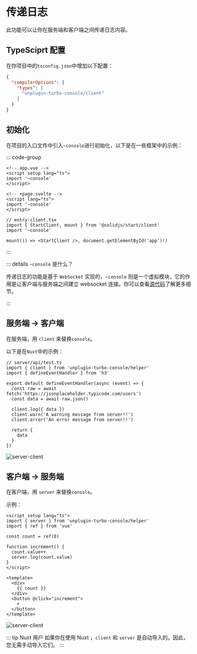 # 传递日志

此功能可以让你在服务端和客户端之间传递日志内容。

## TypeSciprt 配置

在你项目中的`tsconfig.json`中增加以下配置：

```json
{
  "compilerOptions": {
    "types": [
      "unplugin-turbo-console/client"
    ]
  }
}
```

## 初始化

在项目的入口文件中引入`~console`进行初始化，以下是在一些框架中的示例：

::: code-group

```vue [Nuxt]
<!-- app.vue -->
<script setup lang="ts">
import '~console'
</script>
```

```svelte [SvelteKit]
<!-- +page.svelte -->
<script lang="ts">
import '~console'
</script>
```

```tsx{3} [SolidStart]
// entry-client.tsx
import { StartClient, mount } from '@solidjs/start/client'
import '~console'

mount(() => <StartClient />, document.getElementById('app')!)
```

:::

::: details `~console` 是什么？

传递日志的功能是基于 `WebSocket` 实现的，`~console` 则是一个虚拟模块，它的作用是让客户端与服务端之间建立 websocket 连接。你可以查看[源代码](https://github.com/unplugin/unplugin-turbo-console/blob/main/src/core/virtualModules.ts)了解更多细节。

:::

## 服务端 → 客户端

在服务端，用 `client` 来替换`console`。

以下是在`Nuxt`中的示例：

```ts{2,9-11} twoslash
// server/api/test.ts
import { client } from 'unplugin-turbo-console/helper'
import { defineEventHandler } from 'h3'

export default defineEventHandler(async (event) => {
  const raw = await fetch('https://jsonplaceholder.typicode.com/users')
  const data = await raw.json()

  client.log({ data })
  client.warn('A warning message from server!!')
  client.error('An error message from server!!')

  return {
    data
  }
})
```

![server-client](/features/server-client.gif)

## 客户端 → 服务端

在客户端，用 `server` 来替换`console`。

示例：

```vue{2,9} twoslash
<script setup lang="ts">
import { server } from 'unplugin-turbo-console/helper'
import { ref } from 'vue'

const count = ref(0)

function increment() {
  count.value++
  server.log(count.value)
}
</script>

<template>
  <div>
    {{ count }}
  </div>
  <button @click="increment">
    +
  </button>
</template>
```

![server-client](/features/client-server.gif)

::: tip Nuxt 用户
如果你在使用 Nuxt ，`client` 和 `server` 是自动导入的。因此，您无需手动导入它们。
:::

